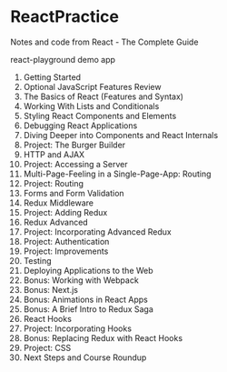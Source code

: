 # ReactPractice

Notes and code from React - The Complete Guide

react-playground demo app

1. Getting Started
2. Optional JavaScript Features Review
3. The Basics of React (Features and Syntax)
4. Working With Lists and Conditionals
5. Styling React Components and Elements
6. Debugging React Applications
7. Diving Deeper into Components and React Internals
8. Project: The Burger Builder
9. HTTP and AJAX
10. Project: Accessing a Server
11. Multi-Page-Feeling in a Single-Page-App: Routing
12. Project: Routing
13. Forms and Form Validation
14. Redux Middleware
15. Project: Adding Redux
16. Redux Advanced
17. Project: Incorporating Advanced Redux
18. Project: Authentication
19. Project: Improvements
20. Testing
21. Deploying Applications to the Web
22. Bonus: Working with Webpack
23. Bonus: Next.js
24. Bonus: Animations in React Apps
25. Bonus: A Brief Intro to Redux Saga
26. React Hooks
27. Project: Incorporating Hooks
28. Bonus: Replacing Redux with React Hooks
29. Project: CSS
30. Next Steps and Course Roundup

